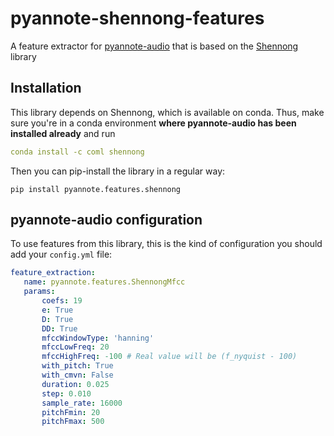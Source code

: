 # pyannote-shennong-features
A feature extractor for [pyannote-audio](https://github.com/pyannote/pyannote-audio) that is based on the [Shennong](https://github.com/bootphon/shennong) library

## Installation

This library depends on Shennong, which is available on conda. 
Thus, make sure you're in a conda environment **where pyannote-audio has been installed already** and run

```yaml
conda install -c coml shennong
```

Then you can pip-install the library in a regular way:

```
pip install pyannote.features.shennong
```

## pyannote-audio configuration

To use features from this library, this is the kind of configuration you
should add your `config.yml` file:

```yaml
feature_extraction:
   name: pyannote.features.ShennongMfcc
   params:
       coefs: 19
       e: True
       D: True
       DD: True
       mfccWindowType: 'hanning'
       mfccLowFreq: 20
       mfccHighFreq: -100 # Real value will be (f_nyquist - 100)
       with_pitch: True
       with_cmvn: False
       duration: 0.025
       step: 0.010
       sample_rate: 16000
       pitchFmin: 20
       pitchFmax: 500
```
